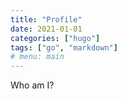 ```yaml
---
title: "Profile"
date: 2021-01-01
categories: ["hugo"]
tags: ["go", "markdown"]
# menu: main
---
```


Who am I?

